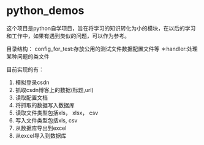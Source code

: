 # python_demos

这个项目是python自学项目，旨在将学习的知识转化为小的模块，在以后的学习和工作中，如果有遇到类似的问题，可以作为参考。

目录结构：
config_for_test:存放公用的测试文件数据配置文件等
＊handler:处理某种问题的类文件

目前实现的有：
1. 模拟登录csdn
2. 抓取csdn博客上的数据(标题,url)
3. 读取配置文档
4. 将抓取的数据写入数据库
5. 读取文件类型包括xls， xlsx， csv
6. 写入文件类型包括xls, csv
7. 从数据库导出到excel
8. 从excel导入到数据库
